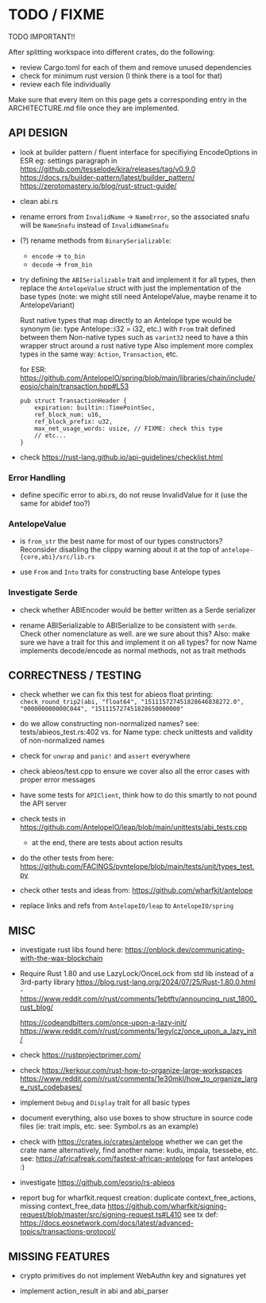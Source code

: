 # TODO / FIXME

TODO IMPORTANT!!

After splitting workspace into different crates, do the following:
- review Cargo.toml for each of them and remove unused dependencies
- check for minimum rust version (I think there is a tool for that)
- review each file individually

Make sure that every item on this page gets a corresponding entry in the ARCHITECTURE.md
file once they are implemented.


## API DESIGN

- look at builder pattern / fluent interface for specifiying EncodeOptions in ESR
eg: settings paragraph in <https://github.com/tesselode/kira/releases/tag/v0.9.0>
<https://docs.rs/builder-pattern/latest/builder_pattern/>
<https://zerotomastery.io/blog/rust-struct-guide/>

- clean abi.rs

- rename errors from `InvalidName` -> `NameError`, so the associated snafu will
  be `NameSnafu` instead of `InvalidNameSnafu`

- (?) rename methods from `BinarySerializable`:
  - `encode` -> `to_bin`
  - `decode` -> `from_bin`

- try defining the `ABISerializable` trait and implement it for all types, then replace the `AntelopeValue` struct with just the implementation of the base types
  (note: we might still need AntelopeValue, maybe rename it to AntelopeVariant)

  Rust native types that map directly to an Antelope type would be synonym (ie: type Antelope::i32 = i32, etc.) with `From` trait defined between them
  Non-native types such as `varint32` need to have a thin wrapper struct around a rust native type
  Also implement more complex types in the same way: `Action`, `Transaction`, etc.

  for ESR: <https://github.com/AntelopeIO/spring/blob/main/libraries/chain/include/eosio/chain/transaction.hpp#L53>
  ```
  pub struct TransactionHeader {
      expiration: builtin::TimePointSec,
      ref_block_num: u16,
      ref_block_prefix: u32,
      max_net_usage_words: usize, // FIXME: check this type
      // etc...
  }
  ```

- check <https://rust-lang.github.io/api-guidelines/checklist.html>

### Error Handling

- define specific error to abi.rs, do not reuse InvalidValue for it (use the same for abidef too?)

### AntelopeValue

- is `from_str` the best name for most of our types constructors? Reconsider disabling the clippy warning
  about it at the top of `antelope-{core,abi}/src/lib.rs`

- use `From` and `Into` traits for constructing base Antelope types

### Investigate Serde

- check whether ABIEncoder would be better written as a Serde serializer

- rename ABISerializable to ABISerialize to be consistent with `serde`. Check other nomenclature as well.
  are we sure about this?
  Also: make sure we have a trait for this and implement it on all types? for now Name implements decode/encode as normal methods, not as trait methods


## CORRECTNESS / TESTING

- check whether we can fix this test for abieos float printing:
  `check_round_trip2(abi, "float64", "151115727451828646838272.0", "000000000000C044", "151115727451828650000000"`

- do we allow constructing non-normalized names?
  see: tests/abieos_test.rs:402 vs.
  for Name type: check unittests and validity of non-normalized names

- check for `unwrap` and `panic!` and `assert` everywhere

- check abieos/test.cpp to ensure we cover also all the error cases with proper error messages

- have some tests for `APIClient`, think how to do this smartly to not pound the API server

- check tests in <https://github.com/AntelopeIO/leap/blob/main/unittests/abi_tests.cpp>
  - at the end, there are tests about action results

- do the other tests from here: <https://github.com/FACINGS/pyntelope/blob/main/tests/unit/types_test.py>

- check other tests and ideas from: <https://github.com/wharfkit/antelope>

- replace links and refs from `AntelopeIO/leap` to `AntelopeIO/spring`

## MISC

- investigate rust libs found here: <https://onblock.dev/communicating-with-the-wax-blockchain>

- Require Rust 1.80 and use LazyLock/OnceLock from std lib instead of a 3rd-party library
  <https://blog.rust-lang.org/2024/07/25/Rust-1.80.0.html> -
  <https://www.reddit.com/r/rust/comments/1ebtftv/announcing_rust_1800_rust_blog/>

  <https://codeandbitters.com/once-upon-a-lazy-init/>
  <https://www.reddit.com/r/rust/comments/1egylcz/once_upon_a_lazy_init/>

- check <https://rustprojectprimer.com/>

- check <https://kerkour.com/rust-how-to-organize-large-workspaces>
  <https://www.reddit.com/r/rust/comments/1e30mkl/how_to_organize_large_rust_codebases/>

- implement `Debug` and `Display` trait for all basic types

- document everything, also use boxes to show structure in source code files (ie: trait impls, etc. see: Symbol.rs as an example)

- check with <https://crates.io/crates/antelope> whether we can get the crate name
  alternatively, find another name: kudu, impala, tsessebe, etc. see: <https://africafreak.com/fastest-african-antelope> for fast antelopes :)

- investigate <https://github.com/eosrio/rs-abieos>

- report bug for wharfkit.request creation: duplicate context_free_actions, missing context_free_data
  <https://github.com/wharfkit/signing-request/blob/master/src/signing-request.ts#L410>
  see tx def: <https://docs.eosnetwork.com/docs/latest/advanced-topics/transactions-protocol/>


## MISSING FEATURES

- crypto primitives do not implement WebAuthn key and signatures yet

- implement action_result in abi and abi_parser

